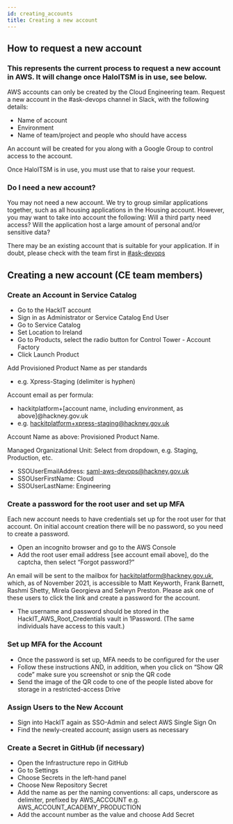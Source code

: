 ```yaml
---
id: creating_accounts
title: Creating a new account
---
```

## How to request a new account
### This represents the current process to request a new account in AWS. It will change once HaloITSM is in use, see below.

AWS accounts can only be created by the Cloud Engineering team. Request a new account in the  #ask-devops channel in Slack, with the following details:
- Name of account
- Environment
- Name of team/project and people who should have access


An account will be created for you along with a Google Group to control access to the account.

Once HaloITSM is in use, you must use that to raise your request. 

### Do I need a new account?
You may not need a new account. We try to group similar applications together, such as all housing applications in the Housing account. However, you may want to take into account the following:
Will a third party need access?
Will the application host a large amount of personal and/or sensitive data?

There may be an existing account that is suitable for your application. If in doubt, please check with the team first in [#ask-devops](https://hackit-lbh.slack.com/archives/C01FX9ERRSL)

## Creating a new account (CE team members)

### Create an Account in Service Catalog
- Go to the HackIT account
- Sign in as Administrator or Service Catalog End User
- Go to Service Catalog
- Set Location to Ireland
- Go to Products, select the radio button for Control Tower - Account Factory
- Click Launch Product

Add Provisioned Product Name as per standards
- e.g. Xpress-Staging (delimiter is hyphen)

Account email as per formula:
- hackitplatform+[account name, including environment, as above]@hackney.gov.uk
- e.g. hackitplatform+xpress-staging@hackney.gov.uk

Account Name as above: Provisioned Product Name.

Managed Organizational Unit: Select from dropdown, e.g. Staging, Production, etc. 
- SSOUserEmailAddress: saml-aws-devops@hackney.gov.uk
- SSOUserFirstName: Cloud
- SSOUserLastName: Engineering

### Create a password for the root user and set up MFA
Each new account needs to have credentials set up for the root user for that account. 
On initial account creation there will be no password, so you need to create a password.  

- Open an incognito browser and go to the AWS Console
- Add the root user email address [see account email above], do the captcha, then select “Forgot password?”

An email will be sent to the mailbox for hackitplatform@hackney.gov.uk, which, as of November 2021, is accessible to Matt Keyworth, Frank Barnett, Rashmi Shetty, Mirela Georgieva and Selwyn Preston. Please ask one of these users to click the link and create a password for the account. 

- The username and password should be stored in the HackIT_AWS_Root_Credentials vault in 1Password. (The same individuals have access to this vault.)

### Set up MFA for the Account
- Once the password is set up, MFA needs to be configured for the user
- Follow these instructions AND, in addition, when you click on “Show QR code” make sure you screenshot or snip the QR code
- Send the image of the QR code to one of the people listed above for storage in a restricted-access Drive

### Assign Users to the New Account
- Sign into HackIT again as SSO-Admin and select AWS Single Sign On
- Find the newly-created account; assign users as necessary

### Create a Secret in GitHub (if necessary)
- Open the Infrastructure repo in GitHub
- Go to Settings
- Choose Secrets in the left-hand panel
- Choose New Repository Secret
- Add the name as per the naming conventions: all caps, underscore as delimiter, prefixed by AWS_ACCOUNT e.g. AWS_ACCOUNT_ACADEMY_PRODUCTION
- Add the account number as the value and choose Add Secret
